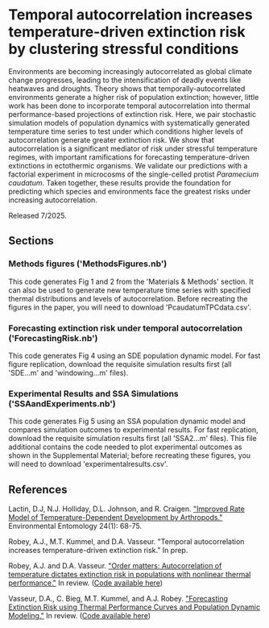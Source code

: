 # Temporal autocorrelation increases temperature-driven extinction risk by clustering stressful conditions
Environments are becoming increasingly autocorrelated as global climate change progresses, leading to the intensification of deadly events like heatwaves and droughts. Theory shows that temporally-autocorrelated environments generate a higher risk of population extinction; however, little work has been done to incorporate temporal autocorrelation into thermal performance-based projections of extinction risk. Here, we pair stochastic simulation models of population dynamics with systematically generated temperature time series to test under which conditions higher levels of autocorrelation generate greater extinction risk. We show that autocorrelation is a significant mediator of risk under stressful temperature regimes, with important ramifications for forecasting temperature-driven extinctions in ectothermic organisms.  We validate our predictions with a factorial experiment in microcosms of the single-celled protist _Paramecium caudatum_. Taken together, these results provide the foundation for predicting which species and environments face the greatest risks under increasing autocorrelation.

Released 7/2025.

## Sections

### Methods figures ('MethodsFigures.nb')
This code generates Fig 1 and 2 from the 'Materials & Methods' section. It can also be used to generate new temperature time series with specified thermal distributions and levels of autocorrelation. Before recreating the figures in the paper, you will need to download 'PcaudatumTPCdata.csv'.

### Forecasting extinction risk under temporal autocorrelation ('ForecastingRisk.nb')
This code generates Fig 4 using an SDE population dynamic model. For fast figure replication, download the requisite simulation results first (all 'SDE...m' and 'windowing...m' files).

### Experimental Results and SSA Simulations ('SSAandExperiments.nb')
This code generates Fig 5 using an SSA population dynamic model and compares simulation outcomes to experimental results. For fast replication, download the requisite simulation results first (all 'SSA2...m' files). This file additional contains the code needed to plot experimental outcomes as shown in the Supplemental Material; before recreating these figures, you will need to download 'experimentalresults.csv'.

## References
Lactin, D.J, N.J. Holliday, D.L. Johnson, and R. Craigen. ["Improved Rate Model of Temperature-Dependent Development by Arthropods."](https://academic.oup.com/ee/article-abstract/24/1/68/2394752) Environmental Entomology 24(1): 68-75.

Robey, A.J., M.T. Kummel, and D.A. Vasseur. "Temporal autocorrelation increases temperature-driven extinction risk." In prep.

Robey, A.J. and D.A. Vasseur. ["Order matters: Autocorrelation of temperature dictates extinction risk in populations with nonlinear thermal performance."](https://doi.org/10.1101/2024.12.19.629491) In review. ([Code available here](https://github.com/arobey63/autocorrelation))

Vasseur, D.A., C. Bieg, M.T. Kummel, and A.J. Robey. ["Forecasting Extinction Risk using Thermal Performance Curves and Population Dynamic Modeling."](https://doi.org/10.1101/2025.04.27.650737) In review. ([Code available here](https://github.com/dvasseur9/Forecasting-Extinction-Risk))
